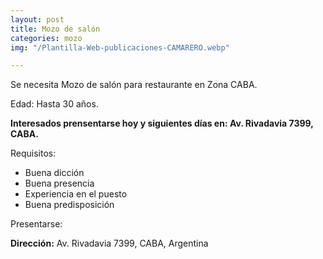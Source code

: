 ```yaml
---
layout: post
title: Mozo de salón
categories: mozo
img: "/Plantilla-Web-publicaciones-CAMARERO.webp"

---
```

Se necesita Mozo de salón para restaurante en Zona CABA.

Edad: Hasta 30 años.

**Interesados prensentarse hoy y siguientes días en: Av. Rivadavia 7399, CABA.**

Requisitos:

* Buena dicción
* Buena presencia
* Experiencia en el puesto
* Buena predisposición

Presentarse:

**Dirección:** Av. Rivadavia 7399, CABA, Argentina